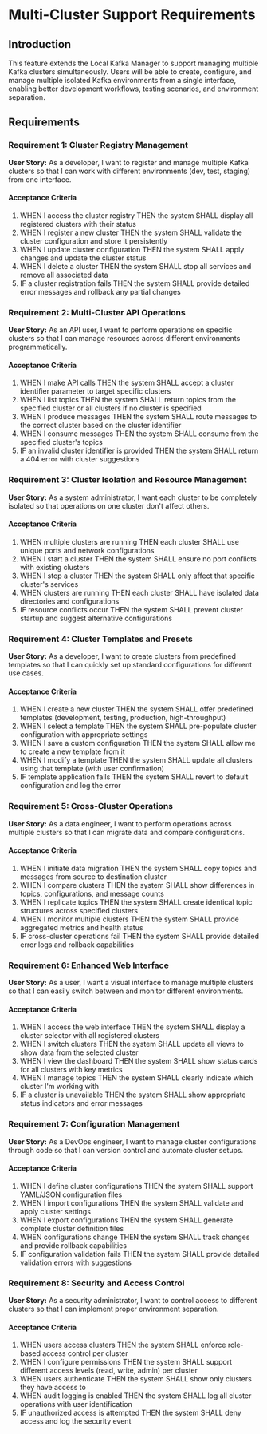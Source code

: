 # Multi-Cluster Support Requirements

## Introduction

This feature extends the Local Kafka Manager to support managing multiple Kafka clusters simultaneously. Users will be able to create, configure, and manage multiple isolated Kafka environments from a single interface, enabling better development workflows, testing scenarios, and environment separation.

## Requirements

### Requirement 1: Cluster Registry Management

**User Story:** As a developer, I want to register and manage multiple Kafka clusters so that I can work with different environments (dev, test, staging) from one interface.

#### Acceptance Criteria

1. WHEN I access the cluster registry THEN the system SHALL display all registered clusters with their status
2. WHEN I register a new cluster THEN the system SHALL validate the cluster configuration and store it persistently
3. WHEN I update cluster configuration THEN the system SHALL apply changes and update the cluster status
4. WHEN I delete a cluster THEN the system SHALL stop all services and remove all associated data
5. IF a cluster registration fails THEN the system SHALL provide detailed error messages and rollback any partial changes

### Requirement 2: Multi-Cluster API Operations

**User Story:** As an API user, I want to perform operations on specific clusters so that I can manage resources across different environments programmatically.

#### Acceptance Criteria

1. WHEN I make API calls THEN the system SHALL accept a cluster identifier parameter to target specific clusters
2. WHEN I list topics THEN the system SHALL return topics from the specified cluster or all clusters if no cluster is specified
3. WHEN I produce messages THEN the system SHALL route messages to the correct cluster based on the cluster identifier
4. WHEN I consume messages THEN the system SHALL consume from the specified cluster's topics
5. IF an invalid cluster identifier is provided THEN the system SHALL return a 404 error with cluster suggestions

### Requirement 3: Cluster Isolation and Resource Management

**User Story:** As a system administrator, I want each cluster to be completely isolated so that operations on one cluster don't affect others.

#### Acceptance Criteria

1. WHEN multiple clusters are running THEN each cluster SHALL use unique ports and network configurations
2. WHEN I start a cluster THEN the system SHALL ensure no port conflicts with existing clusters
3. WHEN I stop a cluster THEN the system SHALL only affect that specific cluster's services
4. WHEN clusters are running THEN each cluster SHALL have isolated data directories and configurations
5. IF resource conflicts occur THEN the system SHALL prevent cluster startup and suggest alternative configurations

### Requirement 4: Cluster Templates and Presets

**User Story:** As a developer, I want to create clusters from predefined templates so that I can quickly set up standard configurations for different use cases.

#### Acceptance Criteria

1. WHEN I create a new cluster THEN the system SHALL offer predefined templates (development, testing, production, high-throughput)
2. WHEN I select a template THEN the system SHALL pre-populate cluster configuration with appropriate settings
3. WHEN I save a custom configuration THEN the system SHALL allow me to create a new template from it
4. WHEN I modify a template THEN the system SHALL update all clusters using that template (with user confirmation)
5. IF template application fails THEN the system SHALL revert to default configuration and log the error

### Requirement 5: Cross-Cluster Operations

**User Story:** As a data engineer, I want to perform operations across multiple clusters so that I can migrate data and compare configurations.

#### Acceptance Criteria

1. WHEN I initiate data migration THEN the system SHALL copy topics and messages from source to destination cluster
2. WHEN I compare clusters THEN the system SHALL show differences in topics, configurations, and message counts
3. WHEN I replicate topics THEN the system SHALL create identical topic structures across specified clusters
4. WHEN I monitor multiple clusters THEN the system SHALL provide aggregated metrics and health status
5. IF cross-cluster operations fail THEN the system SHALL provide detailed error logs and rollback capabilities

### Requirement 6: Enhanced Web Interface

**User Story:** As a user, I want a visual interface to manage multiple clusters so that I can easily switch between and monitor different environments.

#### Acceptance Criteria

1. WHEN I access the web interface THEN the system SHALL display a cluster selector with all registered clusters
2. WHEN I switch clusters THEN the system SHALL update all views to show data from the selected cluster
3. WHEN I view the dashboard THEN the system SHALL show status cards for all clusters with key metrics
4. WHEN I manage topics THEN the system SHALL clearly indicate which cluster I'm working with
5. IF a cluster is unavailable THEN the system SHALL show appropriate status indicators and error messages

### Requirement 7: Configuration Management

**User Story:** As a DevOps engineer, I want to manage cluster configurations through code so that I can version control and automate cluster setups.

#### Acceptance Criteria

1. WHEN I define cluster configurations THEN the system SHALL support YAML/JSON configuration files
2. WHEN I import configurations THEN the system SHALL validate and apply cluster settings
3. WHEN I export configurations THEN the system SHALL generate complete cluster definition files
4. WHEN configurations change THEN the system SHALL track changes and provide rollback capabilities
5. IF configuration validation fails THEN the system SHALL provide detailed validation errors with suggestions

### Requirement 8: Security and Access Control

**User Story:** As a security administrator, I want to control access to different clusters so that I can implement proper environment separation.

#### Acceptance Criteria

1. WHEN users access clusters THEN the system SHALL enforce role-based access control per cluster
2. WHEN I configure permissions THEN the system SHALL support different access levels (read, write, admin) per cluster
3. WHEN users authenticate THEN the system SHALL show only clusters they have access to
4. WHEN audit logging is enabled THEN the system SHALL log all cluster operations with user identification
5. IF unauthorized access is attempted THEN the system SHALL deny access and log the security event